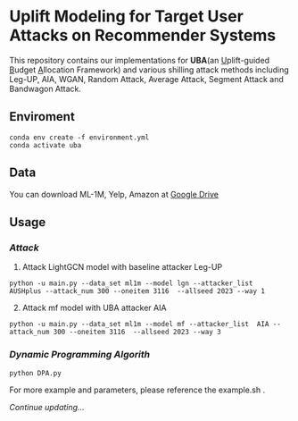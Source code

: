 # Uplift Modeling for Target User Attacks on Recommender Systems

This repository contains our implementations for **UBA**(an <u>U</u>plift-guided <u>B</u>udget <u>A</u>llocation Framework) and various shilling attack methods including Leg-UP, AIA, WGAN, Random Attack, Average Attack, Segment Attack and Bandwagon Attack.



## Enviroment

```shell
conda env create -f environment.yml
conda activate uba
```



## Data

You can download ML-1M, Yelp, Amazon at [Google Drive]()



## Usage

### *Attack*

1. Attack LightGCN model with baseline attacker Leg-UP

```shell
python -u main.py --data_set ml1m --model lgn --attacker_list  AUSHplus --attack_num 300 --oneitem 3116  --allseed 2023 --way 1
```

2. Attack mf model with UBA attacker AIA

```shell
python -u main.py --data_set ml1m --model mf --attacker_list  AIA --attack_num 300 --oneitem 3116  --allseed 2023 --way 3
```

### *Dynamic Programming Algorith*

```shell
python DPA.py
```



For more example and parameters, please reference the  example.sh .



*Continue updating...*

